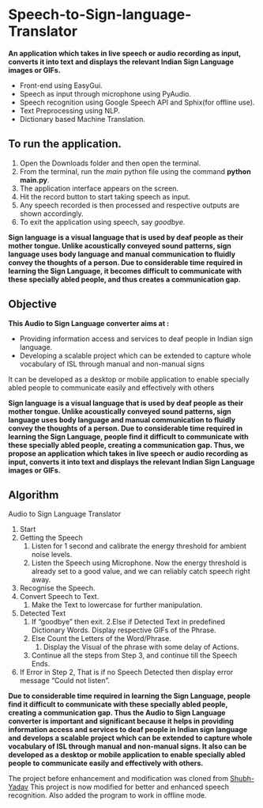 # Speech-to-Sign-language-Translator

**An application which takes in live speech or audio recording as input, converts it into text and displays the relevant Indian Sign Language images or GIFs.**

- Front-end using EasyGui.
- Speech as input through microphone using PyAudio.
- Speech recognition using Google Speech API and Sphix(for offline use).
- Text Preprocessing using NLP.
- Dictionary based Machine Translation.

## To run the application.

1. Open the Downloads folder and then open the terminal.
2. From the terminal, run the _main_ python file using the command **python main.py**.
3. The application interface appears on the screen.
4. Hit the record button to start taking speech as input.
5. Any speech recorded is then processed and respective outputs are shown accordingly.
6. To exit the application using speech, say _goodbye_.

**Sign language is a visual language that is used by deaf people as their mother tongue. Unlike acoustically conveyed sound patterns, sign language uses body language and manual communication to fluidly convey the thoughts of a person. Due to considerable time required in learning the Sign Language, it becomes difficult to communicate with these specially abled people, and thus creates a communication gap.**

## Objective

**This Audio to Sign Language converter aims at :**

- Providing information access and services to deaf people in Indian sign language.
- Developing a scalable project which can be extended to capture whole vocabulary of ISL through manual and non-manual signs

It can be developed as a desktop or mobile application to enable specially abled people to communicate easily and effectively with others

**Sign language is a visual language that is used by deaf people as their mother tongue. Unlike acoustically conveyed sound patterns, sign language uses body language and manual communication to fluidly convey the thoughts of a person. Due to considerable time required in learning the Sign Language, people find it difficult to communicate with these specially abled people, creating a communication gap. Thus, we propose an application which takes in live speech or audio recording as input, converts it into text and displays the relevant Indian Sign Language images or GIFs.**

## Algorithm

Audio to Sign Language Translator

1. Start
2. Getting the Speech
   1. Listen for 1 second and calibrate the energy threshold for ambient noise
      levels.
   2. Listen the Speech using Microphone.
      Now the energy threshold is already set to a good value, and we can
      reliably catch speech right away.
3. Recognise the Speech.
4. Convert Speech to Text.
   1. Make the Text to lowercase for further manipulation.
5. Detected Text
   1. If “goodbye” then exit.
      2.Else if Detected Text in predefined Dictionary Words. Display
      respective GIFs of the Phrase.
   2. Else Count the Letters of the Word/Phrase.
      1. Display the Visual of the phrase with some delay of Actions.
   3. Continue all the steps from Step 3, and continue till the Speech Ends.
6. If Error in Step 2, That is if no Speech Detected then display error message
   “Could not listen”.

**Due to considerable time required in learning the Sign Language, people find it difficult to communicate with these specially abled people, creating a communication gap. Thus the Audio to Sign Language converter is important and significant because it helps in providing information access and services to deaf people in Indian sign language and develops a scalable project which can be extended to capture whole vocabulary of ISL through manual and non-manual signs. It also can be developed as a desktop or mobile application to enable specially abled people to communicate easily and effectively with others.**

The project before enhancement and modification was cloned from <a href = "https://github.com/Shubh-Yadav/Automatic-Indian-Sign-Language-Translator">Shubh-Yadav</a>
This project is now modified for better and enhanced speech recognition. Also added the program to work in offline mode.

